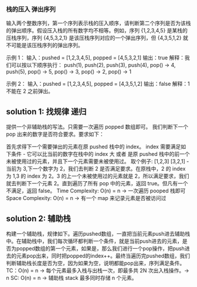 ### 栈的压入 弹出序列

输入两个整数序列，第一个序列表示栈的压入顺序，请判断第二个序列是否为该栈的弹出顺序。假设压入栈的所有数字均不相等。例如，序列 {1,2,3,4,5} 是某栈的压栈序列，序列 {4,5,3,2,1} 是该压栈序列对应的一个弹出序列，但 {4,3,5,1,2} 就不可能是该压栈序列的弹出序列。

示例 1：
输入：pushed = [1,2,3,4,5], popped = [4,5,3,2,1]
输出：true
解释：我们可以按以下顺序执行：
push(1), push(2), push(3), push(4), pop() -> 4,
push(5), pop() -> 5, pop() -> 3, pop() -> 2, pop() -> 1

示例 2：
输入：pushed = [1,2,3,4,5], popped = [4,3,5,1,2]
输出：false
解释：1 不能在 2 之前弹出。

## solution 1: 找规律 递归

提供一个非辅助栈的写法。只需要一次遍历 popped 数组即可。
我们判断下一个 pop 出来的数字是否符合要求。要求如下：

首先求得下一个需要弹出的元素在原 pushed 栈中的 index。
index 需要满足如下条件 - 它可以比当前的数字在栈中的 index 大 或者 是原 pushed 栈中的前一个未被使用过的元素，并且下一个元素需要未被使用过。
取个例子: [1,2,3] [3,2,1] - 当前为 3,下一个数字为 2，我们去判断 2 是否满足要求。在原栈中，2 的 index 为 1,3 的 index 为 2。3 的上一个未被使用过的元素就是 2，所以满足要求，我们就去判断下一个元素 2。直到遍历了所有 pop 中的元素，返回 true。但凡有一个不满足，返回 false。
Time Complexity: O(n) = n -> 一次遍历 pooped 栈即可
Space Complexity: O(n) = n -> 有一个 map 来记录元素是否被访问过

## solution 2: 辅助栈

构建一个辅助栈，规律如下。遍历pushed数组，一直把当前元素push进去辅助栈中。在辅助栈中，我们每次循环都判断一个条件，就是当前push进去的元素，是否为popped数组的第一个元素，如果是，那么我们进行一个pop操作，把push进去的元素pop出来，同时把popped的index++。最终当遍历完pushed数组，我们判断辅助栈长度是否为空，因为如果为空，说明都能pop出来，序列满足条件。
TC：O(n) = n -> 每个元素最多入栈与出栈一次，即最多共 2N 次出入栈操作。-> n
SC: O(n) = n -> 辅助栈 stack 最多同时存储 n 个元素。